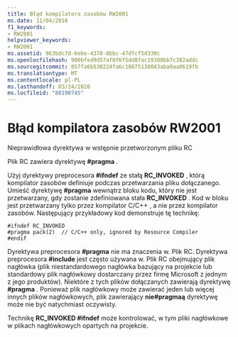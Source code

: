 ```yaml
---
title: Błąd kompilatora zasobów RW2001
ms.date: 11/04/2016
f1_keywords:
- RW2001
helpviewer_keywords:
- RW2001
ms.assetid: 963bdc7d-6ebe-4378-8bbc-47dfcf5d330c
ms.openlocfilehash: 900bfed9d57af0f6f5dd8fac19380bb7c382addc
ms.sourcegitcommit: 857fa6b530224fa6c18675138043aba9aa0619fb
ms.translationtype: MT
ms.contentlocale: pl-PL
ms.lasthandoff: 03/24/2020
ms.locfileid: "80190745"
---
```

# <a name="resource-compiler-error-rw2001"></a>Błąd kompilatora zasobów RW2001

Nieprawidłowa dyrektywa w wstępnie przetworzonym pliku RC

Plik RC zawiera dyrektywę **#pragma** .

Użyj dyrektywy preprocesora **#ifndef** ze stałą **RC_INVOKED** , którą kompilator zasobów definiuje podczas przetwarzania pliku dołączanego. Umieść dyrektywę **#pragma** wewnątrz bloku kodu, który nie jest przetwarzany, gdy zostanie zdefiniowana stała **RC_INVOKED** . Kod w bloku jest przetwarzany tylko przez kompilator C/C++ , a nie przez kompilator zasobów. Następujący przykładowy kod demonstruje tę technikę:

```
#ifndef RC_INVOKED
#pragma pack(2)  // C/C++ only, ignored by Resource Compiler
#endif
```

Dyrektywa preprocesora **#pragma** nie ma znaczenia w. Plik RC. Dyrektywa preprocesora **#include** jest często używana w. Plik RC obejmujący plik nagłówka (plik niestandardowego nagłówka bazujący na projekcie lub standardowy plik nagłówkowy dostarczany przez firmę Microsoft z jednym z jego produktów). Niektóre z tych plików dołączanych zawierają dyrektywę **#pragma** . Ponieważ plik nagłówkowy może zawierać jeden lub więcej innych plików nagłówkowych, plik zawierający **nie#pragmaą** dyrektywę może nie być natychmiast oczywisty.

Technikę **RC_INVOKED #ifndef** może kontrolować, w tym pliki nagłówkowe w plikach nagłówkowych opartych na projekcie.
